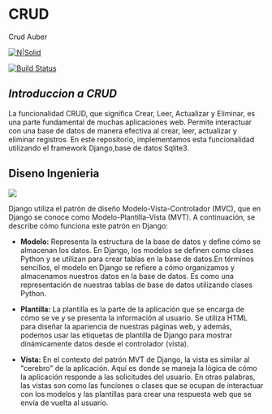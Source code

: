 # CRUD
Crud Auber

[![N|Solid](https://cldup.com/dTxpPi9lDf.thumb.png)](https://nodesource.com/products/nsolid)

[![Build Status](https://travis-ci.org/joemccann/dillinger.svg?branch=master)](https://travis-ci.org/joemccann/dillinger)
## _Introduccion a CRUD_
La funcionalidad CRUD, que significa Crear, Leer, Actualizar y Eliminar, es una parte fundamental de muchas aplicaciones web. Permite interactuar con una base de datos de manera efectiva al crear, leer, actualizar y eliminar registros. En este repositorio, implementamos esta funcionalidad utilizando el framework Django,base de datos Sqlite3.

## Diseno Ingenieria

![](https://techvidvan.com/tutorials/wp-content/uploads/sites/2/2021/06/Control-Flow-Of-MVT.jpg)

Django utiliza el patrón de diseño Modelo-Vista-Controlador (MVC), que en Django se conoce como Modelo-Plantilla-Vista (MVT). A continuación, se describe cómo funciona este patrón en Django:

- **Modelo:** Representa la estructura de la base de datos y define cómo se almacenan los datos. En Django, los modelos se definen como clases Python y se utilizan para crear tablas en la base de datos.En términos sencillos, el modelo en Django se refiere a cómo organizamos y almacenamos nuestros datos en la base de datos. Es como una representación de nuestras tablas de base de datos utilizando clases Python.

- **Plantilla:**  La plantilla es la parte de la aplicación que se encarga de cómo se ve y se presenta la información al usuario. Se utiliza HTML para diseñar la apariencia de nuestras páginas web, y además, podemos usar las etiquetas de plantilla de Django para mostrar dinámicamente datos desde el controlador (vista).


- **Vista:** En el contexto del patrón MVT de Django, la vista es similar al "cerebro" de la aplicación. Aquí es donde se maneja la lógica de cómo la aplicación responde a las solicitudes del usuario. En otras palabras, las vistas son como las funciones o clases que se ocupan de interactuar con los modelos y las plantillas para crear una respuesta web que se envía de vuelta al usuario.
